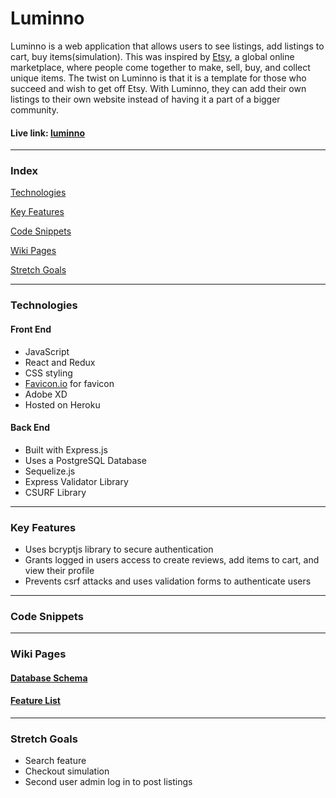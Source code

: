 # Luminno
Luminno is a web application that allows users to see listings, add listings to cart, buy items(simulation). This was inspired by [Etsy](https://www.etsy.com/), a global online marketplace, where people come together to make, sell, buy, and collect unique items.
The twist on Luminno is that it is a template for those who succeed and wish to get off Etsy. With Luminno, they can add their own listings to their own website instead of having it a part of a bigger community.

#### Live link: [luminno](https://luminno.herokuapp.com/)

***

### Index
[Technologies](#technologies)

[Key Features](#key-features)

[Code Snippets](#code-snippets)

[Wiki Pages](#wiki-pages)

[Stretch Goals](#stretch-goals)

***

### Technologies
#### Front End
- JavaScript
- React and Redux
- CSS styling
- [Favicon.io](https://favicon.io/) for favicon
- Adobe XD
- Hosted on Heroku

#### Back End
- Built with Express.js
- Uses a PostgreSQL Database
- Sequelize.js
- Express Validator Library
- CSURF Library

***

### Key Features
- Uses bcryptjs library to secure authentication
- Grants logged in users access to create reviews, add items to cart, and view their profile
- Prevents csrf attacks and uses validation forms to authenticate users

***

### Code Snippets

***

### Wiki Pages
#### [Database Schema](https://github.com/pixzzels/luminno/wiki/Database-Schema)
#### [Feature List](https://github.com/pixzzels/luminno/wiki/Feature-List)

***

### Stretch Goals
- Search feature
- Checkout simulation
- Second user admin log in to post listings
